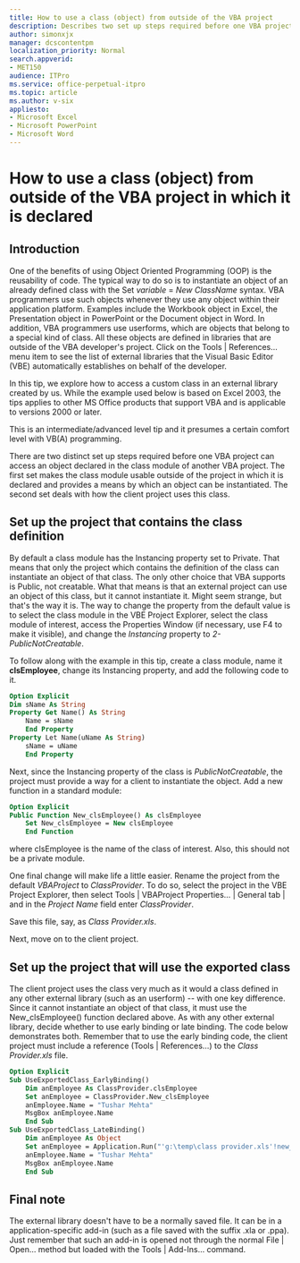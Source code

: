 ```yaml
---
title: How to use a class (object) from outside of the VBA project
description: Describes two set up steps required before one VBA project can access an object declared in the class module of another VBA project.
author: simonxjx
manager: dcscontentpm
localization_priority: Normal
search.appverid: 
- MET150
audience: ITPro
ms.service: office-perpetual-itpro
ms.topic: article
ms.author: v-six
appliesto:
- Microsoft Excel
- Microsoft PowerPoint
- Microsoft Word
---
```


# How to use a class (object) from outside of the VBA project in which it is declared

## Introduction

One of the benefits of using Object Oriented Programming (OOP) is the reusability of code. The typical way to do so is to instantiate an object of an already defined class with the Set *variable* = *New ClassName* syntax. VBA programmers use such objects whenever they use any object within their application platform. Examples include the Workbook object in Excel, the Presentation object in PowerPoint or the Document object in Word. In addition, VBA programmers use userforms, which are objects that belong to a special kind of class. All these objects are defined in libraries that are outside of the VBA developer's project. Click on the Tools | References… menu item to see the list of external libraries that the Visual Basic Editor (VBE) automatically establishes on behalf of the developer.

In this tip, we explore how to access a custom class in an external library created by us. While the example used below is based on Excel 2003, the tips applies to other MS Office products that support VBA and is applicable to versions 2000 or later.

This is an intermediate/advanced level tip and it presumes a certain comfort level with VB(A) programming.

There are two distinct set up steps required before one VBA project can access an object declared in the class module of another VBA project. The first set makes the class module usable outside of the project in which it is declared and provides a means by which an object can be instantiated. The second set deals with how the client project uses this class.

## Set up the project that contains the class definition

By default a class module has the Instancing property set to Private. That means that only the project which contains the definition of the class can instantiate an object of that class. The only other choice that VBA supports is Public, not creatable. What that means is that an external project can use an object of this class, but it cannot instantiate it. Might seem strange, but that's the way it is. The way to change the property from the default value is to select the class module in the VBE Project Explorer, select the class module of interest, access the Properties Window (if necessary, use F4 to make it visible), and change the *Instancing* property to *2-PublicNotCreatable*.

To follow along with the example in this tip, create a class module, name it **clsEmployee**, change its Instancing property, and add the following code to it.

```vb
Option Explicit
Dim sName As String
Property Get Name() As String
    Name = sName
    End Property
Property Let Name(uName As String)
    sName = uName
    End Property
```

Next, since the Instancing property of the class is *PublicNotCreatable*, the project must provide a way for a client to instantiate the object. Add a new function in a standard module:

```vb
Option Explicit
Public Function New_clsEmployee() As clsEmployee
    Set New_clsEmployee = New clsEmployee
    End Function
```

where clsEmployee is the name of the class of interest. Also, this should not be a private module.

One final change will make life a little easier. Rename the project from the default *VBAProject* to *ClassProvider*. To do so, select the project in the VBE Project Explorer, then select Tools | VBAProject Properties… | General tab | and in the *Project Name* field enter *ClassProvider*.

Save this file, say, as *Class Provider.xls*.

Next, move on to the client project.

## Set up the project that will use the exported class

The client project uses the class very much as it would a class defined in any other external library (such as an userform) -- with one key difference. Since it cannot instantiate an object of that class, it must use the New_clsEmployee() function declared above. As with any other external library, decide whether to use early binding or late binding. The code below demonstrates both. Remember that to use the early binding code, the client project must include a reference (Tools | References…) to the *Class Provider.xls* file.

```vb
Option Explicit
Sub UseExportedClass_EarlyBinding()
    Dim anEmployee As ClassProvider.clsEmployee
    Set anEmployee = ClassProvider.New_clsEmployee
    anEmployee.Name = "Tushar Mehta"
    MsgBox anEmployee.Name
    End Sub
Sub UseExportedClass_LateBinding()
    Dim anEmployee As Object
    Set anEmployee = Application.Run("'g:\temp\class provider.xls'!new_clsEmployee")
    anEmployee.Name = "Tushar Mehta"
    MsgBox anEmployee.Name
    End Sub
```

## Final note

The external library doesn't have to be a normally saved file. It can be in a application-specific add-in (such as a file saved with the suffix .xla or .ppa). Just remember that such an add-in is opened not through the normal File | Open… method but loaded with the Tools | Add-Ins… command.